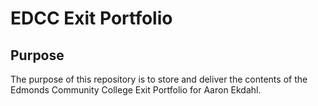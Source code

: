# EDCC Exit Portfolio

## Purpose
The purpose of this repository is to store and deliver the contents of the Edmonds Community College Exit Portfolio for Aaron Ekdahl.

